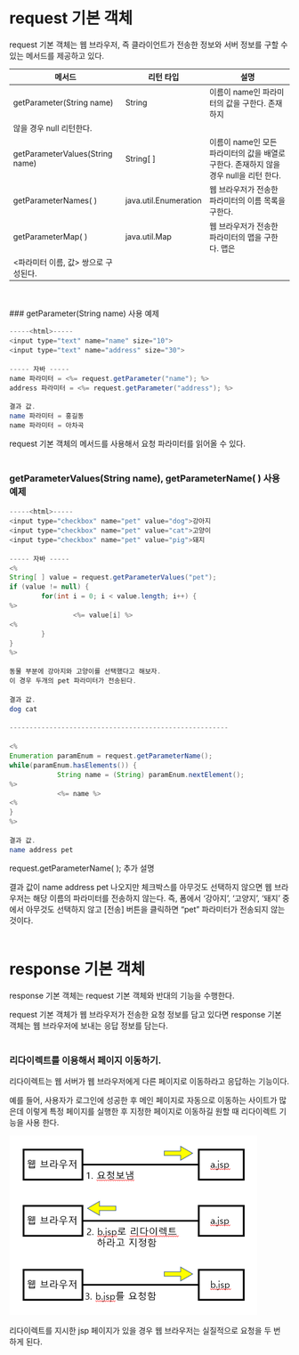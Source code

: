 # request 기본 객체

request 기본 객체는 웹 브라우저, 즉 클라이언트가 전송한 정보와 서버 정보를 구할 수 있는 메서드를 제공하고 있다.

| 메서드 | 리턴 타입 | 설명 |
| --- | --- | --- |
| getParameter(String name) | String | 이름이 name인 파라미터의 값을 구한다. 존재 하지 
않을 경우 null 리턴한다. |
| getParameterValues(String name) | String[ ] | 이름이 name인 모든 파라미터의 값을 배열로 구한다. 존재하지 않을 경우 null을 리턴 한다. |
| getParameterNames( ) | java.util.Enumeration | 웹 브라우저가 전송한 파라미터의 이름 목록을 구한다. |
| getParameterMap( ) | java.util.Map | 웹 브라우저가 전송한 파라미터의 맵을 구한다. 맵은 
<파라미터 이름, 값> 쌍으로 구성된다. |
<br/>
<br/>
### getParameter(String name) 사용 예제

```java
-----<html>-----
<input type="text" name="name" size="10"> 
<input type="text" name="address" size="30"> 

----- 자바 -----
name 파라미터 = <%= request.getParameter("name"); %>
address 파라미터 = <%= request.getParameter("address"); %>

결과 값.
name 파라미터 = 홍길동
name 파라미터 = 아차곡
```

request 기본 객체의 메서드를 사용해서 요청 파라미터를 읽어올 수 있다.
<br/>
<br/>
### getParameterValues(String name), getParameterName( ) 사용 예제

```java
-----<html>-----
<input type="checkbox" name="pet" value="dog">강아지 
<input type="checkbox" name="pet" value="cat">고양이
<input type="checkbox" name="pet" value="pig">돼지

----- 자바 -----
<%
String[ ] value = request.getParameterValues("pet");
if (value != null) {
		for(int i = 0; i < value.length; i++) {
%>
				<%= value[i] %>
<%
		}
}
%>		

동물 부분에 강아지와 고양이를 선택했다고 해보자.
이 경우 두개의 pet 파라미터가 전송된다.

결과 값.
dog cat

-------------------------------------------------------

<%
Enumeration paramEnum = request.getParameterName();
while(paramEnum.hasElements()) {
			String name = (String) paramEnum.nextElement();
%>
			<%= name %>
<%
}
%>

결과 값.
name address pet
```

 request.getParameterName( ); 추가 설명

결과 값이 name address pet 나오지만 체크박스를 아무것도 선택하지 않으면 웹 브라우저는 해당 이름의 파라미터를 전송하지 않는다. 즉, 폼에서 ‘강아지’,  ‘고양지’,  ‘돼지’ 중에서 아무것도 선택하지 않고 [전송] 버튼을 클릭하면 “pet” 파라미터가 전송되지 않는 것이다.
<br/>
<br/>
# response 기본 객체

response 기본 객체는 request 기본 객체와 반대의 기능을 수행한다.

request 기본 객체가 웹 브라우저가 전송한 요청 정보를 담고 있다면 response 기본 객체는 웹 브라우저에 보내는 응답 정보를 담는다.
<br/>
<br/>
### 리다이렉트를 이용해서 페이지 이동하기.

리다이렉트는 웹 서버가 웹 브라우저에게 다른 페이지로 이동하라고 응답하는 기능이다.

예를 들어, 사용자가 로그인에 성공한 후 메인 페이지로 자동으로 이동하는 사이트가 많은데 이렇게 특정 페이지를 실행한 후 지정한 페이지로 이동하길 원할 때 리다이렉트 기능을 사용 한다.

![이미지](/programming/img/사진3.PNG)

리다이렉트를 지시한 jsp 페이지가 있을 경우 웹 브라우저는 실질적으로 요청을 두 번 하게 된다.

